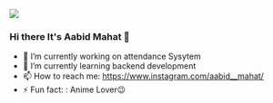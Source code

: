 
![](https://github.com/AabidMahat/AabidMahat/assets/115229298/11dcdf3a-b760-42ca-b55e-148bac8cd090)
### Hi there It's Aabid Mahat 👋

- 🔭 I’m currently working on attendance Sysytem
- 🌱 I’m currently learning backend development
- 📫 How to reach me: https://www.instagram.com/aabid__mahat/
- ⚡ Fun fact: : Anime Lover😉

